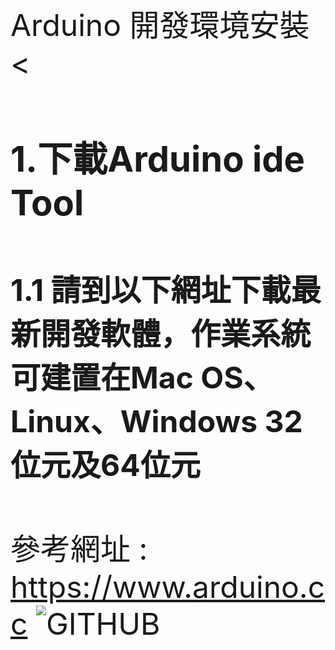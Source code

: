 
<font size=20>Arduino 開發環境安裝<
    
### 1.下載Arduino ide Tool
#### 1.1 請到以下網址下載最新開發軟體，作業系統可建置在Mac OS、Linux、Windows 32位元及64位元
參考網址 : https://www.arduino.cc
![GITHUB]( 圖片網址 "圖片名稱")



